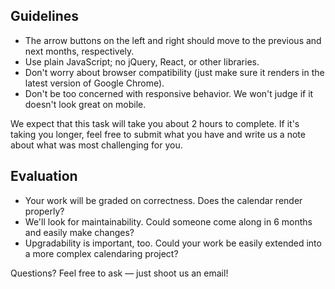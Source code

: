 ## Guidelines

- The arrow buttons on the left and right should move to the previous and next months, respectively.
- Use plain JavaScript; no jQuery, React, or other libraries.
- Don't worry about browser compatibility (just make sure it renders in the latest version of Google Chrome).
- Don't be too concerned with responsive behavior. We won't judge if it doesn't look great on mobile.

We expect that this task will take you about 2 hours to complete. If it's taking you longer, feel free to submit what you have and write us a note about what was most challenging for you.

## Evaluation

- Your work will be graded on correctness. Does the calendar render properly?
- We'll look for maintainability. Could someone come along in 6 months and easily make changes?
- Upgradability is important, too. Could your work be easily extended into a more complex calendaring project?

Questions? Feel free to ask — just shoot us an email!
